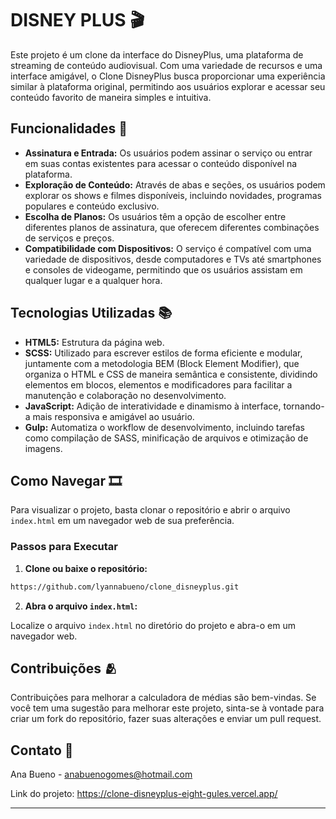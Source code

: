 # DISNEY PLUS 🎬

Este projeto é um clone da interface do DisneyPlus, uma plataforma de streaming de conteúdo audiovisual. Com uma variedade de recursos e uma interface amigável, o Clone DisneyPlus busca proporcionar uma experiência similar à plataforma original, permitindo aos usuários explorar e acessar seu conteúdo favorito de maneira simples e intuitiva.

## Funcionalidades 🌟

- **Assinatura e Entrada:** Os usuários podem assinar o serviço ou entrar em suas contas existentes para acessar o conteúdo disponível na plataforma.
- **Exploração de Conteúdo:** Através de abas e seções, os usuários podem explorar os shows e filmes disponíveis, incluindo novidades, programas populares e conteúdo exclusivo.
- **Escolha de Planos:** Os usuários têm a opção de escolher entre diferentes planos de assinatura, que oferecem diferentes combinações de serviços e preços.
- **Compatibilidade com Dispositivos:** O serviço é compatível com uma variedade de dispositivos, desde computadores e TVs até smartphones e consoles de videogame, permitindo que os usuários assistam em qualquer lugar e a qualquer hora.

## Tecnologias Utilizadas 📚

- **HTML5:** Estrutura da página web.
- **SCSS:**  Utilizado para escrever estilos de forma eficiente e modular, juntamente com a metodologia BEM (Block Element Modifier), que organiza o HTML e CSS de maneira semântica e consistente, dividindo elementos em blocos, elementos e modificadores para facilitar a manutenção e colaboração no desenvolvimento.
- **JavaScript:** Adição de interatividade e dinamismo à interface, tornando-a mais responsiva e amigável ao usuário.
- **Gulp:** Automatiza o workflow de desenvolvimento, incluindo tarefas como compilação de SASS, minificação de arquivos e otimização de imagens.

## Como Navegar 🎞️

Para visualizar o projeto, basta clonar o repositório e abrir o arquivo `index.html` em um navegador web de sua preferência.

### Passos para Executar

1. **Clone ou baixe o repositório:**

```bash
https://github.com/lyannabueno/clone_disneyplus.git
```

2. **Abra o arquivo `index.html`:**

Localize o arquivo `index.html` no diretório do projeto e abra-o em um navegador web.

## Contribuições 🫂

Contribuições para melhorar a calculadora de médias são bem-vindas. Se você tem uma sugestão para melhorar este projeto, sinta-se à vontade para criar um fork do repositório, fazer suas alterações e enviar um pull request.

## Contato 📩

Ana Bueno - anabuenogomes@hotmail.com

Link do projeto: https://clone-disneyplus-eight-gules.vercel.app/

---

